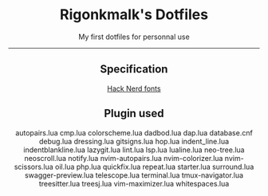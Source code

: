 <div align="center">

   # Rigonkmalk's Dotfiles
   My first dotfiles for personnal use

   ---

   ## Specification
   [Hack Nerd fonts](https://www.nerdfonts.com/font-downloads)

   ## Plugin used

   autopairs.lua
   cmp.lua
   colorscheme.lua
   dadbod.lua
   dap.lua
   database.cnf
   debug.lua
   dressing.lua
   gitsigns.lua
   hop.lua
   indent_line.lua
   indentblankline.lua
   lazygit.lua
   lint.lua
   lsp.lua
   lualine.lua
   neo-tree.lua
   neoscroll.lua
   notify.lua
   nvim-autopairs.lua
   nvim-colorizer.lua
   nvim-scissors.lua
   oil.lua
   php.lua
   quickfix.lua
   repeat.lua
   starter.lua
   surround.lua
   swagger-preview.lua
   telescope.lua
   terminal.lua
   tmux-navigator.lua
   treesitter.lua
   treesj.lua
   vim-maximizer.lua
   whitespaces.lua
</div>
